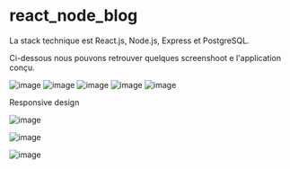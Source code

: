 # react_node_blog

La stack technique est React.js, Node.js, Express et PostgreSQL.

Ci-dessous nous pouvons retrouver quelques screenshoot e l'application conçu.


![image](https://user-images.githubusercontent.com/56021893/152360114-ed1d74b4-0160-47b3-97a0-2c36b052cc21.png)
![image](https://user-images.githubusercontent.com/56021893/152360463-caa1a41b-f967-4d43-bc87-0b94c877cc29.png)
![image](https://user-images.githubusercontent.com/56021893/152360755-900a2beb-de7e-4500-b608-a192f9644e05.png)
![image](https://user-images.githubusercontent.com/56021893/152361521-66a8f6dd-b3eb-4be5-8124-ded984302ebc.png)
![image](https://user-images.githubusercontent.com/56021893/152361839-d903517d-e8cc-465f-a918-3cbc94be403d.png)


Responsive design

![image](https://user-images.githubusercontent.com/56021893/152360219-86d8ecc0-06a1-412b-9f4d-d5734a69131c.png)

![image](https://user-images.githubusercontent.com/56021893/152360566-eb887ea8-4b0b-4819-b158-ef5db565c5fc.png)

![image](https://user-images.githubusercontent.com/56021893/152361636-8b201e02-e016-4751-9116-ec41d22cb686.png)
